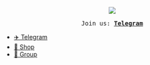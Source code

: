 <p align="center">
    <img src="https://cdn.discordapp.com/attachments/975036883958636557/975080429197590618/tumblr_00fca58e088e62fee1268fba5e7196d0_ab2ffa4a_500.webp">
  </p> 
<p align="center">
  <samp>
    Join us:
    <b><a href="https://t.me/CryptoDrainers">Telegram</a></b>
</samp><br>
</p>


- [✈️ Telegram](https://t.me/zentoh)
- [💎 Shop](https://tec.sellix.io)
- [👤 Group](https://t.me/cryptodrainers)
